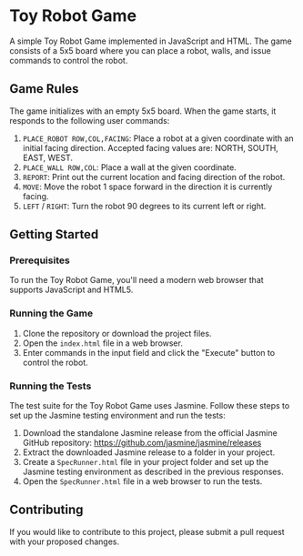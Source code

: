 # Toy Robot Game

A simple Toy Robot Game implemented in JavaScript and HTML. The game consists of a 5x5 board where you can place a robot, walls, and issue commands to control the robot.

## Game Rules

The game initializes with an empty 5x5 board. When the game starts, it responds to the following user commands:

1. `PLACE_ROBOT ROW,COL,FACING`: Place a robot at a given coordinate with an initial facing direction. Accepted facing values are: NORTH, SOUTH, EAST, WEST.
2. `PLACE_WALL ROW,COL`: Place a wall at the given coordinate.
3. `REPORT`: Print out the current location and facing direction of the robot.
4. `MOVE`: Move the robot 1 space forward in the direction it is currently facing.
5. `LEFT` / `RIGHT`: Turn the robot 90 degrees to its current left or right.

## Getting Started

### Prerequisites

To run the Toy Robot Game, you'll need a modern web browser that supports JavaScript and HTML5.

### Running the Game

1. Clone the repository or download the project files.
2. Open the `index.html` file in a web browser.
3. Enter commands in the input field and click the "Execute" button to control the robot.

### Running the Tests

The test suite for the Toy Robot Game uses Jasmine. Follow these steps to set up the Jasmine testing environment and run the tests:

1. Download the standalone Jasmine release from the official Jasmine GitHub repository: https://github.com/jasmine/jasmine/releases
2. Extract the downloaded Jasmine release to a folder in your project.
3. Create a `SpecRunner.html` file in your project folder and set up the Jasmine testing environment as described in the previous responses.
4. Open the `SpecRunner.html` file in a web browser to run the tests.

## Contributing

If you would like to contribute to this project, please submit a pull request with your proposed changes.

